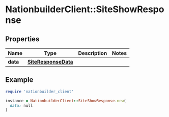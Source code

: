 # NationbuilderClient::SiteShowResponse

## Properties

| Name | Type | Description | Notes |
| ---- | ---- | ----------- | ----- |
| **data** | [**SiteResponseData**](SiteResponseData.md) |  |  |

## Example

```ruby
require 'nationbuilder_client'

instance = NationbuilderClient::SiteShowResponse.new(
  data: null
)
```

